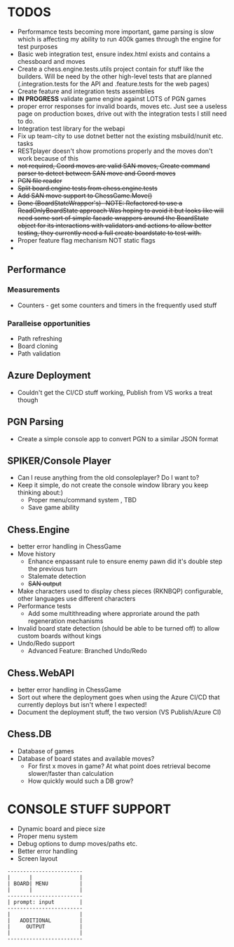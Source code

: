# TODOS
* Performamce tests becoming more important, game parsing is slow which is affecting my ability to run 400k games through the engine for test purposes
* Basic web integration test, ensure index.html exists and contains a chessboard and moves
* Create a chess.engine.tests.utils project contain for stuff like the builders. Will be need by the other high-level tests that are planned (.integration.tests for the API and .feature.tests for the web pages)
* Create feature and integration tests assemblies
* **IN PROGRESS** validate game engine against LOTS of PGN games
* proper error responses for invalid boards, moves etc. Just see a useless page on production boxes, drive out with the integration tests I still need to do.
* Integration test library for the webapi
* Fix up team-city to use dotnet better not the existing msbuild/nunit etc. tasks
* RESTplayer doesn't show promotions properly and the moves don't work because of this
* ~~not required, Coord moves are valid SAN moves, Create command parser to detect between SAN move and Coord moves~~
* ~~PGN file reader~~
* ~~Split board.engine tests from chess.engine.tests~~
* ~~Add SAN move support to ChessGame.Move()~~
* ~~Done (BoardStateWrapper's)- NOTE: Refactored to use a ReadOnlyBoardState approach Was hoping to avoid it but looks like will need some sort of simple facade wrappers around the BoardState object for its interactions with validators and actions to allow better testing, they currently need a full create boardstate to test with.~~
* Proper feature flag mechanism NOT static flags
* 
## Performance
### Measurements
* Counters - get some counters and timers in the frequently used stuff

### Paralleise opportunities
* Path refreshing
* Board cloning
* Path validation

## Azure Deployment
* Couldn't get the CI/CD stuff working, Publish from VS works a treat though

## PGN Parsing
* Create a simple console app to convert PGN to a similar JSON format

## SPIKER/Console Player
* Can I reuse anything from the old consoleplayer? Do I want to?
* Keep it simple, do not create the console window library you keep thinking about:)
	* Proper menu/command system , TBD
	* Save game ability

## Chess.Engine
* better error handling in ChessGame
* Move history
	* Enhance enpassant rule to ensure enemy pawn did it's double step the previous turn
	* Stalemate detection
	* ~~SAN output~~
* Make characters used to display chess pieces (RKNBQP) configurable, other languages use different characters
* Performance tests
	* Add some multithreading where approriate around the path regeneration mechanisms
* Invalid board state detection (should be able to be turned off) to allow custom boards without kings
* Undo/Redo support
	* Advanced Feature: Branched Undo/Redo

## Chess.WebAPI
* better error handling in ChessGame
* Sort out where the deployment goes when using the Azure CI/CD that currently deploys but isn't where I expected!
* Document the deployment stuff, the two version (VS Publish/Azure CI)

## Chess.DB
* Database of games
* Database of board states and available moves? 
  * For first x moves in game? At what point does retrieval become slower/faster than calculation
  * How quickly would such a DB grow?


# CONSOLE STUFF SUPPORT

* Dynamic board and piece size
* Proper menu system
*	Debug options to dump moves/paths etc.
* Better error handling
* Screen layout
```
------------------------
|      |               |
| BOARD| MENU          |
|      |               |
------------------------
| prompt: input        |
------------------------
|                      |
|   ADDITIONAL         |
|     OUTPUT           |
|                      |
------------------------
```
